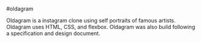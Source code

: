 #oldagram

Oldagram is a instagram clone using self portraits of famous artists. Oldagram uses HTML, CSS, and flexbox. Oldagram was also build following a specification and design document.